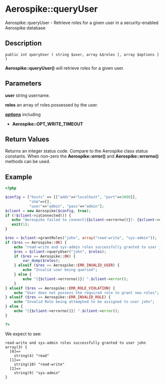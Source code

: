 
# Aerospike::queryUser

Aerospike::queryUser - Retrieve roles for a given user in a security-enabled Aerospike database

## Description

```
public int queryUser ( string $user, array &$roles [, array $options ] )
```

**Aerospike::queryUser()** will retrieve roles for a given user.

## Parameters

**user** string username.

**roles** an array of roles possessed by the user.

**[options](aerospike.md)** including
- **Aerospike::OPT_WRITE_TIMEOUT**

## Return Values

Returns an integer status code.  Compare to the Aerospike class status
constants.  When non-zero the **Aerospike::error()** and
**Aerospike::errorno()** methods can be used.

## Example

```php
<?php

$config = ["hosts" => [["addr"=>"localhost", "port"=>3000]],
           "shm"=>[],
           "user"=>"admin", "pass"=>"admin"];
$client = new Aerospike($config, true);
if (!$client->isConnected()) {
   echo "Aerospike failed to connect[{$client->errorno()}]: {$client->error()}\n";
   exit(1);
}

$res = $client->grantRoles("john", array("read-write", "sys-admin"));
if ($res == Aerospike::OK) {
    echo "read-write and sys-admin roles successfully granted to user john";
    $res = $client->queryUser("john", $roles);
    if ($res == Aerospike::OK) {
        var_dump($roles);
    } elseif ($res == Aerospike::ERR_INVALID_USER) {
        echo "Invalid user being queried";
    } else {
        echo "[{$client->errorno()}] ".$client->error();
    }
} elseif ($res == Aerospike::ERR_ROLE_VIOLATION) {
    echo "User does not possess the required role to grant new roles";
} elseif ($res == Aerospike::ERR_INVALID_ROLE) {
    echo "Invalid Role being attempted to be assigned to user john";
} else {
    echo "[{$client->errorno()}] ".$client->error();
}

?>
```

We expect to see:

```
read-write and sys-admin roles successfully granted to user john
array(3) {
  [0]=>
    string(4) "read"
  [1]=>
    string(10) "read-write"
  [2]=>
    string(9) "sys-admin"
}
```

